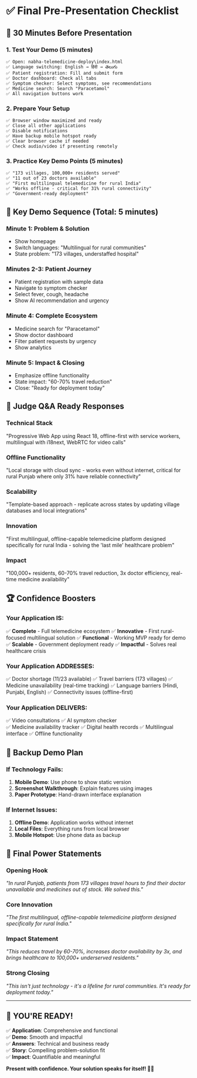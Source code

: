 # ✅ Final Pre-Presentation Checklist

## 🚨 30 Minutes Before Presentation

### **1. Test Your Demo (5 minutes)**
```
✅ Open: nabha-telemedicine-deploy\index.html
✅ Language switching: English → हिंदी → తెలుగు
✅ Patient registration: Fill and submit form
✅ Doctor dashboard: Check all tabs
✅ Symptom checker: Select symptoms, see recommendations
✅ Medicine search: Search "Paracetamol"
✅ All navigation buttons work
```

### **2. Prepare Your Setup**
```
✅ Browser window maximized and ready
✅ Close all other applications
✅ Disable notifications
✅ Have backup mobile hotspot ready
✅ Clear browser cache if needed
✅ Check audio/video if presenting remotely
```

### **3. Practice Key Demo Points (5 minutes)**
```
✅ "173 villages, 100,000+ residents served"
✅ "11 out of 23 doctors available"
✅ "First multilingual telemedicine for rural India"
✅ "Works offline - critical for 31% rural connectivity"
✅ "Government-ready deployment"
```

## 🎯 Key Demo Sequence (Total: 5 minutes)

### **Minute 1: Problem & Solution**
- Show homepage
- Switch languages: "Multilingual for rural communities"
- State problem: "173 villages, understaffed hospital"

### **Minutes 2-3: Patient Journey**
- Patient registration with sample data
- Navigate to symptom checker
- Select fever, cough, headache
- Show AI recommendation and urgency

### **Minute 4: Complete Ecosystem**
- Medicine search for "Paracetamol"
- Show doctor dashboard
- Filter patient requests by urgency
- Show analytics

### **Minute 5: Impact & Closing**
- Emphasize offline functionality
- State impact: "60-70% travel reduction"
- Close: "Ready for deployment today"

## 🎤 Judge Q&A Ready Responses

### **Technical Stack**
"Progressive Web App using React 18, offline-first with service workers, multilingual with i18next, WebRTC for video calls"

### **Offline Functionality** 
"Local storage with cloud sync - works even without internet, critical for rural Punjab where only 31% have reliable connectivity"

### **Scalability**
"Template-based approach - replicate across states by updating village databases and local integrations"

### **Innovation**
"First multilingual, offline-capable telemedicine platform designed specifically for rural India - solving the 'last mile' healthcare problem"

### **Impact**
"100,000+ residents, 60-70% travel reduction, 3x doctor efficiency, real-time medicine availability"

## 🏆 Confidence Boosters

### **Your Application IS:**
✅ **Complete** - Full telemedicine ecosystem
✅ **Innovative** - First rural-focused multilingual solution
✅ **Functional** - Working MVP ready for demo
✅ **Scalable** - Government deployment ready
✅ **Impactful** - Solves real healthcare crisis

### **Your Application ADDRESSES:**
✅ Doctor shortage (11/23 available)
✅ Travel barriers (173 villages)
✅ Medicine unavailability (real-time tracking)
✅ Language barriers (Hindi, Punjabi, English)
✅ Connectivity issues (offline-first)

### **Your Application DELIVERS:**
✅ Video consultations
✅ AI symptom checker  
✅ Medicine availability tracker
✅ Digital health records
✅ Multilingual interface
✅ Offline functionality

## 📱 Backup Demo Plan

### **If Technology Fails:**
1. **Mobile Demo**: Use phone to show static version
2. **Screenshot Walkthrough**: Explain features using images
3. **Paper Prototype**: Hand-drawn interface explanation

### **If Internet Issues:**
1. **Offline Demo**: Application works without internet
2. **Local Files**: Everything runs from local browser
3. **Mobile Hotspot**: Use phone data as backup

## 🎯 Final Power Statements

### **Opening Hook**
*"In rural Punjab, patients from 173 villages travel hours to find their doctor unavailable and medicines out of stock. We solved this."*

### **Core Innovation**
*"The first multilingual, offline-capable telemedicine platform designed specifically for rural India."*

### **Impact Statement** 
*"This reduces travel by 60-70%, increases doctor availability by 3x, and brings healthcare to 100,000+ underserved residents."*

### **Strong Closing**
*"This isn't just technology - it's a lifeline for rural communities. It's ready for deployment today."*

---

## 🚀 YOU'RE READY!

✅ **Application**: Comprehensive and functional  
✅ **Demo**: Smooth and impactful  
✅ **Answers**: Technical and business ready  
✅ **Story**: Compelling problem-solution fit  
✅ **Impact**: Quantifiable and meaningful  

**Present with confidence. Your solution speaks for itself! 🏥💪**